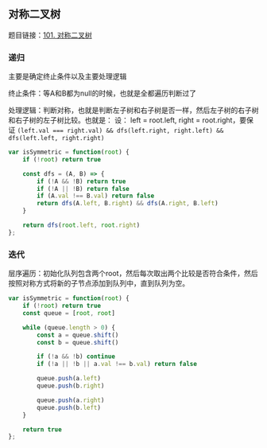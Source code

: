 ## 对称二叉树

题目链接：[101. 对称二叉树](https://leetcode-cn.com/problems/symmetric-tree/)

### 递归

主要是确定终止条件以及主要处理逻辑

终止条件：等A和B都为null的时候，也就是全都遍历判断过了

处理逻辑：判断对称，也就是判断左子树和右子树是否一样，然后左子树的右子树和右子树的左子树比较。也就是：
设： left = root.left, right = root.right，要保证
`(left.val === right.val) && dfs(left.right, right.left) && dfs(left.left, right.right)`

```js
var isSymmetric = function(root) {
    if (!root) return true

    const dfs = (A, B) => {
        if (!A && !B) return true
        if (!A || !B) return false
        if (A.val !== B.val) return false
        return dfs(A.left, B.right) && dfs(A.right, B.left)
    }

    return dfs(root.left, root.right)
};
```

### 迭代

层序遍历：初始化队列包含两个root，然后每次取出两个比较是否符合条件，然后按照对称方式将新的子节点添加到队列中，直到队列为空。

```js
var isSymmetric = function(root) {
    if (!root) return true
    const queue = [root, root]

    while (queue.length > 0) {
        const a = queue.shift()
        const b = queue.shift()

        if (!a && !b) continue
        if (!a || !b || a.val !== b.val) return false

        queue.push(a.left)
        queue.push(b.right)

        queue.push(a.right)
        queue.push(b.left)
    }

    return true
};
```
